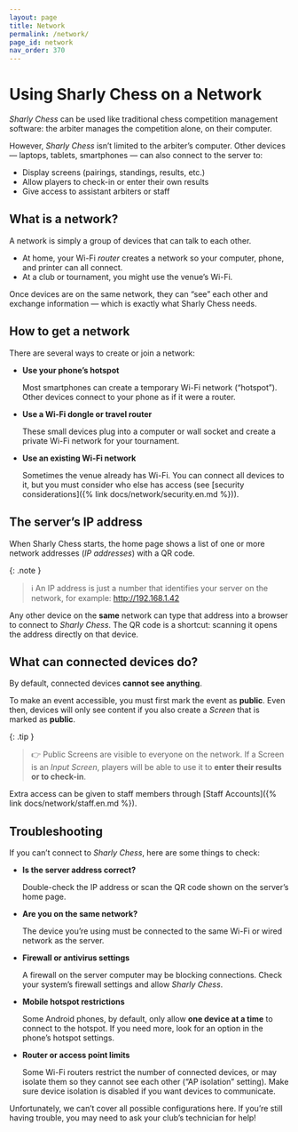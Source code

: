 ```yaml
---
layout: page
title: Network
permalink: /network/
page_id: network
nav_order: 370
---
```


# Using Sharly Chess on a Network

_Sharly Chess_ can be used like traditional chess competition management software: the arbiter manages the competition alone, on their computer.

However, _Sharly Chess_ isn’t limited to the arbiter’s computer. Other devices — laptops, tablets, smartphones — can also connect to the server to:

* Display screens (pairings, standings, results, etc.)
* Allow players to check-in or enter their own results
* Give access to assistant arbiters or staff

## What is a network?

A network is simply a group of devices that can talk to each other.

* At home, your Wi-Fi _router_ creates a network so your computer, phone, and printer can all connect.
* At a club or tournament, you might use the venue’s Wi-Fi.

Once devices are on the same network, they can “see” each other and exchange information — which is exactly what Sharly Chess needs.

## How to get a network

There are several ways to create or join a network:

* **Use your phone’s hotspot**

  Most smartphones can create a temporary Wi-Fi network (“hotspot”). Other devices connect to your phone as if it were a router.

* **Use a Wi-Fi dongle or travel router**

  These small devices plug into a computer or wall socket and create a private Wi-Fi network for your tournament.

* **Use an existing Wi-Fi network**

  Sometimes the venue already has Wi-Fi. You can connect all devices to it, but you must consider who else has access (see [security considerations]({% link docs/network/security.en.md %})).

## The server’s IP address

When Sharly Chess starts, the home page shows a list of one or more network addresses (_IP addresses_) with a QR code.

{: .note }
> :information_source: An IP address is just a number that identifies your server on the network, for example:
> http://192.168.1.42

Any other device on the **same** network can type that address into a browser to connect to _Sharly Chess_.
The QR code is a shortcut: scanning it opens the address directly on that device.

## What can connected devices do?

By default, connected devices **cannot see anything**.

To make an event accessible, you must first mark the event as **public**.
Even then, devices will only see content if you also create a _Screen_ that is marked as **public**.

{: .tip }
> :point_right: Public Screens are visible to everyone on the network. If a Screen is an _Input Screen_, players will be able to use it to **enter their results or to check-in**.

Extra access can be given to staff members through [Staff Accounts]({% link docs/network/staff.en.md %}).

## Troubleshooting

If you can’t connect to _Sharly Chess_, here are some things to check:

* **Is the server address correct?**

  Double-check the IP address or scan the QR code shown on the server’s home page.

* **Are you on the same network?**

  The device you’re using must be connected to the same Wi-Fi or wired network as the server.

* **Firewall or antivirus settings**

  A firewall on the server computer may be blocking connections.
  Check your system’s firewall settings and allow _Sharly Chess_.

* **Mobile hotspot restrictions**

  Some Android phones, by default, only allow **one device at a time** to connect to the hotspot.
  If you need more, look for an option in the phone’s hotspot settings.

* **Router or access point limits**

  Some Wi-Fi routers restrict the number of connected devices, or may isolate them so they cannot see each other (“AP isolation” setting).
  Make sure device isolation is disabled if you want devices to communicate.

Unfortunately, we can’t cover all possible configurations here.
If you’re still having trouble, you may need to ask your club’s technician for help!
